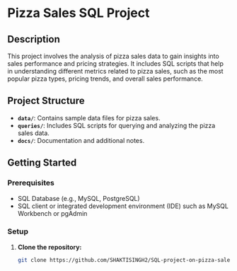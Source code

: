 # Pizza Sales SQL Project

## Description

This project involves the analysis of pizza sales data to gain insights into sales performance and pricing strategies. It includes SQL scripts that help in understanding different metrics related to pizza sales, such as the most popular pizza types, pricing trends, and overall sales performance.

## Project Structure

- **`data/`**: Contains sample data files for pizza sales.
- **`queries/`**: Includes SQL scripts for querying and analyzing the pizza sales data.
- **`docs/`**: Documentation and additional notes.

## Getting Started

### Prerequisites

- SQL Database (e.g., MySQL, PostgreSQL)
- SQL client or integrated development environment (IDE) such as MySQL Workbench or pgAdmin

### Setup

1. **Clone the repository:**

   ```bash
   git clone https://github.com/SHAKTISINGH2/SQL-project-on-pizza-sales.git
